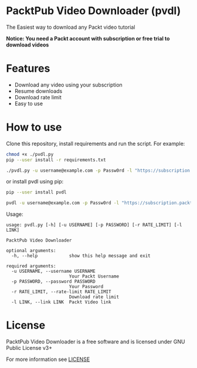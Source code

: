 # PacktPub Video Downloader (pvdl)

The Easiest way to download any Packt video tutorial

**Notice: You need a Packt account with subscription or free trial to download videos**

# Features

* Download any video using your subscription
* Resume downloads
* Download rate limit
* Easy to use

# How to use

Clone this repository, install requirements and run the script. For example:

```bash
chmod +x ./pvdl.py
pip --user install -r requirements.txt

./pvdl.py -u username@example.com -p Passw0rd -l "https://subscription.packtpub.com/video/programming/9781788834995"
```

or install pvdl using pip:

```bash
pip --user install pvdl

pvdl -u username@example.com -p Passw0rd -l "https://subscription.packtpub.com/video/programming/9781788834995"
```

Usage:

```
usage: pvdl.py [-h] [-u USERNAME] [-p PASSWORD] [-r RATE_LIMIT] [-l LINK]

PacktPub Video Downloader

optional arguments:
  -h, --help            show this help message and exit

required arguments:
  -u USERNAME, --username USERNAME
                        Your Packt Username
  -p PASSWORD, --password PASSWORD
                        Your Password
  -r RATE_LIMIT, --rate-limit RATE_LIMIT
                        Download rate limit
  -l LINK, --link LINK  Packt Video link

```

# License

PacktPub Video Downloader is a free software and is licensed under GNU Public License v3+

For more information see [LICENSE](LICENSE)
